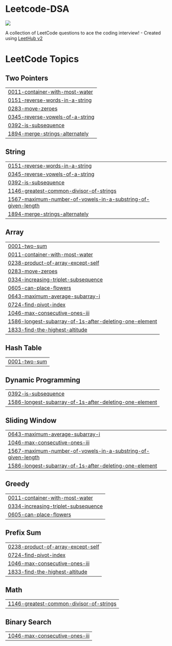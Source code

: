 # Leetcode-DSA

![](https://leetcard.jacoblin.cool/akashacharya03?ext=heatmap)

A collection of LeetCode questions to ace the coding interview! - Created using [LeetHub v2](https://github.com/arunbhardwaj/LeetHub-2.0)

<!---LeetCode Topics Start-->
# LeetCode Topics
## Two Pointers
|  |
| ------- |
| [0011-container-with-most-water](https://github.com/AkashAcharya03/Leetcode-DSA/tree/master/0011-container-with-most-water) |
| [0151-reverse-words-in-a-string](https://github.com/AkashAcharya03/Leetcode-DSA/tree/master/0151-reverse-words-in-a-string) |
| [0283-move-zeroes](https://github.com/AkashAcharya03/Leetcode-DSA/tree/master/0283-move-zeroes) |
| [0345-reverse-vowels-of-a-string](https://github.com/AkashAcharya03/Leetcode-DSA/tree/master/0345-reverse-vowels-of-a-string) |
| [0392-is-subsequence](https://github.com/AkashAcharya03/Leetcode-DSA/tree/master/0392-is-subsequence) |
| [1894-merge-strings-alternately](https://github.com/AkashAcharya03/Leetcode-DSA/tree/master/1894-merge-strings-alternately) |
## String
|  |
| ------- |
| [0151-reverse-words-in-a-string](https://github.com/AkashAcharya03/Leetcode-DSA/tree/master/0151-reverse-words-in-a-string) |
| [0345-reverse-vowels-of-a-string](https://github.com/AkashAcharya03/Leetcode-DSA/tree/master/0345-reverse-vowels-of-a-string) |
| [0392-is-subsequence](https://github.com/AkashAcharya03/Leetcode-DSA/tree/master/0392-is-subsequence) |
| [1146-greatest-common-divisor-of-strings](https://github.com/AkashAcharya03/Leetcode-DSA/tree/master/1146-greatest-common-divisor-of-strings) |
| [1567-maximum-number-of-vowels-in-a-substring-of-given-length](https://github.com/AkashAcharya03/Leetcode-DSA/tree/master/1567-maximum-number-of-vowels-in-a-substring-of-given-length) |
| [1894-merge-strings-alternately](https://github.com/AkashAcharya03/Leetcode-DSA/tree/master/1894-merge-strings-alternately) |
## Array
|  |
| ------- |
| [0001-two-sum](https://github.com/AkashAcharya03/Leetcode-DSA/tree/master/0001-two-sum) |
| [0011-container-with-most-water](https://github.com/AkashAcharya03/Leetcode-DSA/tree/master/0011-container-with-most-water) |
| [0238-product-of-array-except-self](https://github.com/AkashAcharya03/Leetcode-DSA/tree/master/0238-product-of-array-except-self) |
| [0283-move-zeroes](https://github.com/AkashAcharya03/Leetcode-DSA/tree/master/0283-move-zeroes) |
| [0334-increasing-triplet-subsequence](https://github.com/AkashAcharya03/Leetcode-DSA/tree/master/0334-increasing-triplet-subsequence) |
| [0605-can-place-flowers](https://github.com/AkashAcharya03/Leetcode-DSA/tree/master/0605-can-place-flowers) |
| [0643-maximum-average-subarray-i](https://github.com/AkashAcharya03/Leetcode-DSA/tree/master/0643-maximum-average-subarray-i) |
| [0724-find-pivot-index](https://github.com/AkashAcharya03/Leetcode-DSA/tree/master/0724-find-pivot-index) |
| [1046-max-consecutive-ones-iii](https://github.com/AkashAcharya03/Leetcode-DSA/tree/master/1046-max-consecutive-ones-iii) |
| [1586-longest-subarray-of-1s-after-deleting-one-element](https://github.com/AkashAcharya03/Leetcode-DSA/tree/master/1586-longest-subarray-of-1s-after-deleting-one-element) |
| [1833-find-the-highest-altitude](https://github.com/AkashAcharya03/Leetcode-DSA/tree/master/1833-find-the-highest-altitude) |
## Hash Table
|  |
| ------- |
| [0001-two-sum](https://github.com/AkashAcharya03/Leetcode-DSA/tree/master/0001-two-sum) |
## Dynamic Programming
|  |
| ------- |
| [0392-is-subsequence](https://github.com/AkashAcharya03/Leetcode-DSA/tree/master/0392-is-subsequence) |
| [1586-longest-subarray-of-1s-after-deleting-one-element](https://github.com/AkashAcharya03/Leetcode-DSA/tree/master/1586-longest-subarray-of-1s-after-deleting-one-element) |
## Sliding Window
|  |
| ------- |
| [0643-maximum-average-subarray-i](https://github.com/AkashAcharya03/Leetcode-DSA/tree/master/0643-maximum-average-subarray-i) |
| [1046-max-consecutive-ones-iii](https://github.com/AkashAcharya03/Leetcode-DSA/tree/master/1046-max-consecutive-ones-iii) |
| [1567-maximum-number-of-vowels-in-a-substring-of-given-length](https://github.com/AkashAcharya03/Leetcode-DSA/tree/master/1567-maximum-number-of-vowels-in-a-substring-of-given-length) |
| [1586-longest-subarray-of-1s-after-deleting-one-element](https://github.com/AkashAcharya03/Leetcode-DSA/tree/master/1586-longest-subarray-of-1s-after-deleting-one-element) |
## Greedy
|  |
| ------- |
| [0011-container-with-most-water](https://github.com/AkashAcharya03/Leetcode-DSA/tree/master/0011-container-with-most-water) |
| [0334-increasing-triplet-subsequence](https://github.com/AkashAcharya03/Leetcode-DSA/tree/master/0334-increasing-triplet-subsequence) |
| [0605-can-place-flowers](https://github.com/AkashAcharya03/Leetcode-DSA/tree/master/0605-can-place-flowers) |
## Prefix Sum
|  |
| ------- |
| [0238-product-of-array-except-self](https://github.com/AkashAcharya03/Leetcode-DSA/tree/master/0238-product-of-array-except-self) |
| [0724-find-pivot-index](https://github.com/AkashAcharya03/Leetcode-DSA/tree/master/0724-find-pivot-index) |
| [1046-max-consecutive-ones-iii](https://github.com/AkashAcharya03/Leetcode-DSA/tree/master/1046-max-consecutive-ones-iii) |
| [1833-find-the-highest-altitude](https://github.com/AkashAcharya03/Leetcode-DSA/tree/master/1833-find-the-highest-altitude) |
## Math
|  |
| ------- |
| [1146-greatest-common-divisor-of-strings](https://github.com/AkashAcharya03/Leetcode-DSA/tree/master/1146-greatest-common-divisor-of-strings) |
## Binary Search
|  |
| ------- |
| [1046-max-consecutive-ones-iii](https://github.com/AkashAcharya03/Leetcode-DSA/tree/master/1046-max-consecutive-ones-iii) |
<!---LeetCode Topics End-->

